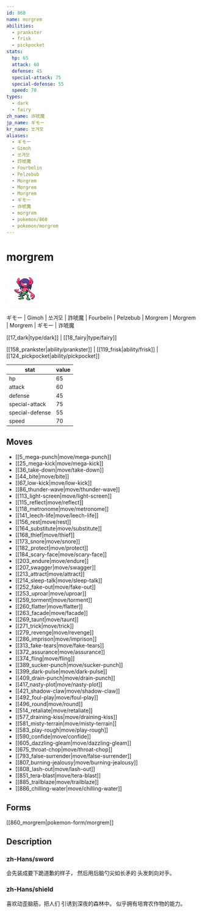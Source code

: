 ```yaml
---
id: 860
name: morgrem
abilities:
  - prankster
  - frisk
  - pickpocket
stats:
  hp: 65
  attack: 60
  defense: 45
  special-attack: 75
  special-defense: 55
  speed: 70
types:
  - dark
  - fairy
zh_name: 诈唬魔
jp_name: ギモー
kr_name: 쏘겨모
aliases:
  - ギモー
  - Gimoh
  - 쏘겨모
  - 詐唬魔
  - Fourbelin
  - Pelzebub
  - Morgrem
  - Morgrem
  - Morgrem
  - ギモー
  - 诈唬魔
  - morgrem
  - pokemon/860
  - pokemon/morgrem
---
```

# morgrem

![](https://raw.githubusercontent.com/PokeAPI/sprites/master/sprites/pokemon/860.png)

ギモー | Gimoh | 쏘겨모 | 詐唬魔 | Fourbelin | Pelzebub | Morgrem | Morgrem | Morgrem | ギモー | 诈唬魔

[[17_dark|type/dark]] | [[18_fairy|type/fairy]]

[[158_prankster|ability/prankster]] | [[119_frisk|ability/frisk]] | [[124_pickpocket|ability/pickpocket]]

|stat|value|
|---|---|
|hp|65|
|attack|60|
|defense|45|
|special-attack|75|
|special-defense|55|
|speed|70|


## Moves

- [[5_mega-punch|move/mega-punch]]
- [[25_mega-kick|move/mega-kick]]
- [[36_take-down|move/take-down]]
- [[44_bite|move/bite]]
- [[67_low-kick|move/low-kick]]
- [[86_thunder-wave|move/thunder-wave]]
- [[113_light-screen|move/light-screen]]
- [[115_reflect|move/reflect]]
- [[118_metronome|move/metronome]]
- [[141_leech-life|move/leech-life]]
- [[156_rest|move/rest]]
- [[164_substitute|move/substitute]]
- [[168_thief|move/thief]]
- [[173_snore|move/snore]]
- [[182_protect|move/protect]]
- [[184_scary-face|move/scary-face]]
- [[203_endure|move/endure]]
- [[207_swagger|move/swagger]]
- [[213_attract|move/attract]]
- [[214_sleep-talk|move/sleep-talk]]
- [[252_fake-out|move/fake-out]]
- [[253_uproar|move/uproar]]
- [[259_torment|move/torment]]
- [[260_flatter|move/flatter]]
- [[263_facade|move/facade]]
- [[269_taunt|move/taunt]]
- [[271_trick|move/trick]]
- [[279_revenge|move/revenge]]
- [[286_imprison|move/imprison]]
- [[313_fake-tears|move/fake-tears]]
- [[372_assurance|move/assurance]]
- [[374_fling|move/fling]]
- [[389_sucker-punch|move/sucker-punch]]
- [[399_dark-pulse|move/dark-pulse]]
- [[409_drain-punch|move/drain-punch]]
- [[417_nasty-plot|move/nasty-plot]]
- [[421_shadow-claw|move/shadow-claw]]
- [[492_foul-play|move/foul-play]]
- [[496_round|move/round]]
- [[514_retaliate|move/retaliate]]
- [[577_draining-kiss|move/draining-kiss]]
- [[581_misty-terrain|move/misty-terrain]]
- [[583_play-rough|move/play-rough]]
- [[590_confide|move/confide]]
- [[605_dazzling-gleam|move/dazzling-gleam]]
- [[675_throat-chop|move/throat-chop]]
- [[793_false-surrender|move/false-surrender]]
- [[807_burning-jealousy|move/burning-jealousy]]
- [[808_lash-out|move/lash-out]]
- [[851_tera-blast|move/tera-blast]]
- [[885_trailblaze|move/trailblaze]]
- [[886_chilling-water|move/chilling-water]]

## Forms



[[860_morgrem|pokemon-form/morgrem]]

## Description

### zh-Hans/sword

会先装成要下跪道歉的样子，
然后用后脑勺尖如长矛的
头发刺向对手。

### zh-Hans/shield

喜欢动歪脑筋，把人们
引诱到深夜的森林中。
似乎拥有培育农作物的能力。

